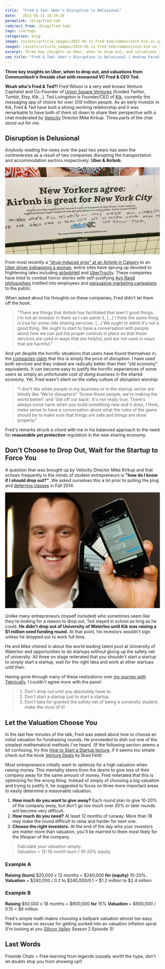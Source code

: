 ```yaml
---
title:  "Fred & Ted: Uber's Disruption is Delusional"
date:   2015-05-11 18:34:25
permalink: /blog/fred-ted
redirect_from: /blog/fred-ted/
tags: startups
categories: blog
image: /assets/article_images/2015-05-11-fred-ted/communitech-kik-uv.jpg
image2: /assets/article_images/2015-05-11-fred-ted/communitech-kik-uv-1000c.png
excerpt: Three key insights on Uber, when to drop out, and valuations I learned from attending a fireside chat with VC Fred Wilson & Kik CEO Ted Livingston.
seo_title: "Fred & Ted: Uber's Disruption is Delusional | Andrew Paradi"
---
```


**Three key insights on Uber, when to drop out, and valuations from Communitech's fireside chat with renowned VC Fred & CEO Ted.**

<strong>Woah who's Fred & Ted?!</strong> Fred Wilson is a very well known Venture Capitalist and Co-Founder of <a href="https://www.usv.com" target="_blank">Union Square Ventures</a> (funded Twitter, Tumblr, Etsy, Kik...). Ted Livingston is Founder/CEO of <a href="http://www.kik.com" target="_blank">Kik</a>, currently the messaging app of choice for over 200 million people. As an early investor in Kik, Fred & Ted have built a strong working relationship and it was remarkable to have both of them sit down to share their perspective with a chat moderated by <a href="http://velocity.uwaterloo.ca" target="_blank">Velocity</a> Director Mike Kirkup. Three parts of the chat stood out for me.

<h2>Disruption is Delusional</h2>
Anybody reading the news over the past two years has seen the controversies as a result of two companies disrupting the transportation and accommodation sectors respectively: <strong>Uber & Airbnb. </strong>

![Defaced Airbnb Poster in New York City, July 2014.  Photo: <a href='http://d.fastcompany.net/multisite_files/fastcompany/poster/2014/07/3033191-poster-p-1-airbnb-ads-guerilla-vigilante.jpg' target='_blank'>FastCompany</a>](/assets/article_images/2015-05-11-fred-ted/airbnb-nyc-poster.jpg)

From most recently a <a href="http://www.theglobeandmail.com/news/alberta/calgary-home-in-ruins-after-airbnb-nightmare/article24182387" target="_blank">"drug-induced orgy" at an Airbnb in Calgary</a> to an <a href="http://valleywag.gawker.com/uber-calls-womans-20-mile-nightmare-abduction-an-ineff-1645819700" target="_blank">Uber driver kidnapping a woman</a>, entire sites have sprung up devoted to frightening tales including <a href="http://www.airbnbhell.com/airbnb-guest-stories" target="_blank">airbnbHell</a> and <a href="http://www.ubertrocity.com/top-10-uber-horror-stories" target="_blank">UberTrocity</a>. These companies have tried to combat horror stories with self-justifying <a href="http://pando.com/2012/10/24/travis-shrugged/?utm_content=buffera9b1c&utm_medium=social&utm_source=twitter.com&utm_campaign=buffer" target="_blank">Ayn Rand philosophies</a> instilled into employees and <a href="http://www.theverge.com/2014/7/14/5896785/hey-new-york-airbnb-wants-to-get-you-in-bed" target="_blank"> persuasive marketing campaigns</a> to the public.

When asked about his thoughts on these companies, Fred didn't let them off the hook:

>"There are things that Airbnb has facilitated that aren't good things.  I'm not an investor in them so I can admit it. [...] I think the same thing is true for some ride sharing services. [...] We ought to admit it's not a good thing. We ought to start to have a conversation with people about how we can put the proper controls in place so that these services are used in ways that are helpful, and are not used in ways that are harmful."

And yet despite the horrific situations that users have found themselves in, the <a href="http://upstart.bizjournals.com/entrepreneurs/hot-shots/2014/11/05/travis-kalanicks-take-no-prisoners-startup.html?page=all" target="_blank">companies</a> <a href="http://www.bloomberg.com/bw/articles/2014-02-20/uber-leads-taxi-industry-disruption-amid-fight-for-riders-drivers" target="_blank">claim</a> that this is simply the price of <em>disruption</em>. I have used both services and they indeed are radically better than their "old economy" equivalents. It can become easy to justify the horrific experiences of some users as simply an unfortunate <em>cost of doing business</em> in the shared economy. Yet, Fred wasn't silent on the valley culture of <em>disruption</em> worship:

>"I don't like when people in my business or in the startup sector are blindly like 'We're disruptors!' 'Screw those people, we're making the world better!' and 'Get off our back'. It's not really true. There's always some harm when you build something new and it does, I think, make sense to have a conversation about what the rules of the game should be to make sure that things are safe and things are done properly."

Fred's remarks struck a chord with me in his balanced approach to the need for <strong>reasonable yet protective</strong> regulation in the new sharing economy.

<h2>Don't Choose to Drop Out, Wait for the Startup to Force You</h2>
A question that was brought up by Velocity Director Mike Kirkup and that echoes frequently in the minds of student entrepreneurs is <strong>"how do I know if I should drop out?"</strong>. We asked ourselves this a lot prior to pulling the plug and <a href="http://andrewparadi.com/2014/10/the-389-day-laurier-bba/">deferring classes</a> in Fall 2014.

![Ted with early Kik apps after raising his Series A in 2011. Photo: <a href='http://betakit.com/39411/' target='_blank'>BetaKit</a>](/assets/article_images/2015-05-11-fred-ted/ted-livingston-kik-phone.jpg)

Unlike many entrepreneurs (myself included) who sometimes seem like they're looking for a reason to drop out, Ted stayed in school as long as he could. <strong>He didn't drop out of University of Waterloo until Kik was raising a $1 million seed funding round.</strong> At that point, his investors wouldn't sign unless he dropped out to work full time.

He and Mike chimed in about the world leading talent pool at University of Waterloo and opportunities to do startups without giving up the safety net of university. All three on stage reiterated that you shouldn't start a startup to simply start a startup, wait for the right idea and work at other startups until then.

Having gone through many of these realizations over <a href="/blog/lessons-from-behind-the-curtain/">my journey with Teknically</a>, I couldn't agree more with the panel:
> 1. Don't drop out until you absolutely have to.
> 2. Don't start a startup just to start a startup.
> 3. Don't take for granted the safety net of being a university student, make the most of it!

<h2>Let the Valuation Choose You</h2>
In the last few minutes of the talk, Fred was asked about how to choose an initial valuation for fundraising rounds. He proceeded to dish out one of the simplest mathematical methods I've heard. (If the following section seems a bit confusing, try this <a href="https://youtu.be/EHzvmyMJEK4" target="_blank">How to Start a Startup lecture</a>, if it seems too simple check out the book <a href="http://www.amazon.com/exec/obidos/ASIN/0470929820/domofa-20" target="_blank">Venture Deals</a> by Brad Feld)

Most entrepreneurs initially want to optimize for a high valuation when raising money. This mentality stems from the desire to give less of their company away for the same amount of money. Fred reiterated that this is optimizing for the wrong thing. Instead of simply of choosing a big valuation and trying to justify it, he suggested to focus on three more important areas to easily determine a reasonable valuation.

1. <strong>How much do you want to give away?</strong> Each round plan to give 10-20% of the company away, but don't go too much over 20% or later rounds will become very difficult.
2. <strong>How much do you need?</strong> At least 12 months of runway. More than 18 may make the round difficult to raise and harder for next one.
3. <strong>Choose the right investors.</strong> At the end of the day who your investors are matter more than valuation, you'll be married to them most likely for the lifespan of the company.

>Calculate your valuation simply: <br/>Valuation = 12-18 month burn / 10-20% equity

<h3>Example A</h3>
<strong>Raising (burn)</strong> $20,000 x 12 months = $240,000 <strong>for (equity)</strong> 10-20%.
<strong>Valuation</strong> = $240,000 / 0.2 to $240,000/0.1 = $1.2 million to $2.4 million

<h3>Example B</h3>
<strong>Raising</strong> $50,000 x 18 months = $900,000 <strong>for</strong> 15%
<strong>Valuation</strong> = $900,000 / 0.15 = $6 million

Fred's simple math makes choosing a ballpark valuation almost too easy. We now have no excuse for getting sucked into an valuation inflation spiral (I'm looking at you <a href="https://youtu.be/a9ToqUSfkv8" target="_blank">Silicon Valley</a> Season 2 Episode 1)!

<h2>Last Words</h2>
Fireside Chats = Free learning from legends (usually worth the hype, don't let doubts stop you from showing up!)
